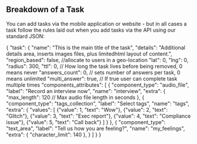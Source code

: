 ## Breakdown of a Task

You can add tasks via the mobile application or website - but in all cases a task follow the rules laid out when you add tasks via the API using our standard JSON:

{
      "task": {
        "name": "This is the main title of the task",
        "details": "Additional details area, inserts images files, plus limitedhtml layout of content.",
        "region_based": false, //allocate to users in a geo-location
        "lat": 0,
        "lng": 0,
        "radius": 300,
        "ttl": 0, // How long the task lives before being removed, 0 means never
        "answers_count": 0, // sets number of answers per task, 0 means unlimited
        "multi_answer": true, // If true user can complete task multiple times
        "components_attributes": [
          {
          "component_type": "audio_file",
          "label": "Record an interview now",
          "name": "interview",
          "extra": {
            "max_length": 120 // Max audio file length in seconds
          },
          {
          "component_type": "tags_collection",
          "label": "Select tags",
          "name": "tags",
          "extra": {
            "values": [
              {"value": 1, "text": "Wow"},
              {"value": 2, "text": "Glitch"},
              {"value": 3, "text": "Exec report"},
              {"value": 4, "text": "Compliance issue"},
              {"value": 5, "text": "Call back"}
            ]
          }
        },
        {
          "component_type": "text_area",
          "label": "Tell us how you are feeling?",
          "name": "my_feelings",
          "extra": {
            "character_limit": 140
          },
         }
        ]
      }
}
